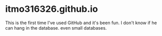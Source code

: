 # itmo316326.github.io
This is the first time I've used GitHub and it's been fun. I don't know if he can hang in the database. even small databases.
